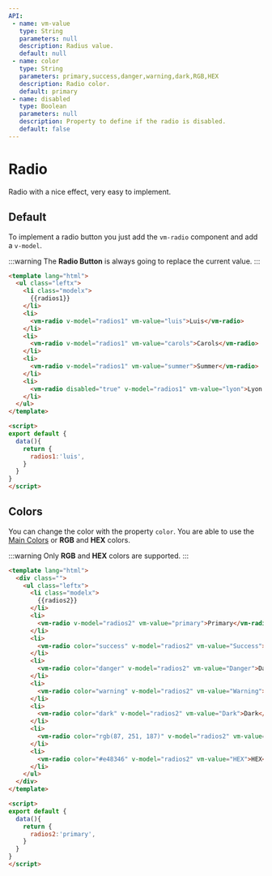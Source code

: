 ```yaml
---
API:
 - name: vm-value
   type: String
   parameters: null
   description: Radius value.
   default: null
 - name: color
   type: String
   parameters: primary,success,danger,warning,dark,RGB,HEX
   description: Radio color.
   default: primary
 - name: disabled
   type: Boolean
   parameters: null
   description: Property to define if the radio is disabled.
   default: false
---
```


# Radio

<box header>

  Radio with a nice effect, very easy to implement.

</box>


<box>

## Default

To implement a radio button you just add the `vm-radio` component and add a `v-model`.

:::warning
The **Radio Button** is always going to replace the current value.
:::

<vuecode md>
<div slot="demo">
  <Demos-Radio-Default />
</div>
<div slot="code">

```html
<template lang="html">
  <ul class="leftx">
    <li class="modelx">
      {{radios1}}
    </li>
    <li>
      <vm-radio v-model="radios1" vm-value="luis">Luis</vm-radio>
    </li>
    <li>
      <vm-radio v-model="radios1" vm-value="carols">Carols</vm-radio>
    </li>
    <li>
      <vm-radio v-model="radios1" vm-value="summer">Summer</vm-radio>
    </li>
    <li>
      <vm-radio disabled="true" v-model="radios1" vm-value="lyon">Lyon - disabled</vm-radio>
    </li>
  </ul>
</template>

<script>
export default {
  data(){
    return {
      radios1:'luis',
    }
  }
}
</script>
```

</div>
</vuecode>

</box>


<box>

## Colors

You can change the color with the property `color`. You are able to use the [Main Colors](/theme/) or **RGB** and **HEX** colors.

:::warning
  Only **RGB** and **HEX** colors are supported.
:::

<vuecode md>
<div slot="demo">
  <Demos-Radio-Colors />
</div>
<div slot="code">

```html
<template lang="html">
  <div class="">
    <ul class="leftx">
      <li class="modelx">
        {{radios2}}
      </li>
      <li>
        <vm-radio v-model="radios2" vm-value="primary">Primary</vm-radio>
      </li>
      <li>
        <vm-radio color="success" v-model="radios2" vm-value="Success">Success</vm-radio>
      </li>
      <li>
        <vm-radio color="danger" v-model="radios2" vm-value="Danger">Danger</vm-radio>
      </li>
      <li>
        <vm-radio color="warning" v-model="radios2" vm-value="Warning">Warning</vm-radio>
      </li>
      <li>
        <vm-radio color="dark" v-model="radios2" vm-value="Dark">Dark</vm-radio>
      </li>
      <li>
        <vm-radio color="rgb(87, 251, 187)" v-model="radios2" vm-value="RGB">RGB</vm-radio>
      </li>
      <li>
        <vm-radio color="#e48346" v-model="radios2" vm-value="HEX">HEX</vm-radio>
      </li>
    </ul>
  </div>
</template>

<script>
export default {
  data(){
    return {
      radios2:'primary',
    }
  }
}
</script>
```

</div>
</vuecode>

</box>
